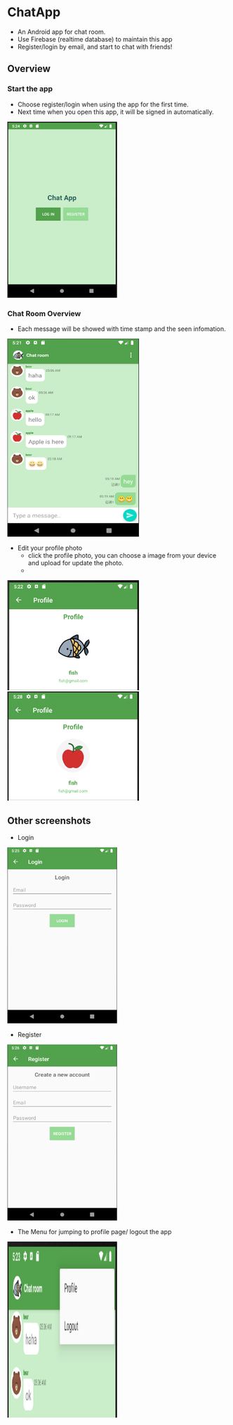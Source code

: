 # ChatApp
- An Android app for chat room.
- Use Firebase (realtime database) to maintain this app
- Register/login by email, and start to chat with friends!


## Overview
### Start the app
- Choose register/login when using the app for the first time.
- Next time when you open this app, it will be signed in automatically.
  
<img src="./screenshots/startscene.PNG" alt="startscene" width="250" height="400"/>

### Chat Room Overview
- Each message will be showed with time stamp and the seen infomation. 
  
<img src="./screenshots/chatroom.PNG" alt="chatroom" width="300" height="450"/>

- Edit your profile photo
  - click the profile photo, you can choose a image from your device and upload for update the photo.
  - 
<img src="./screenshots/profile.PNG" alt="profile" width="300"/> <img src="./screenshots/profile2.PNG" alt="profile2" width="300"/>


## Other screenshots
- Login

<img src="./screenshots/login.PNG" alt="login" width="250" height="400"/>

- Register

<img src="./screenshots/register.PNG" alt="register" width="250" height="400"/>

- The Menu for jumping to profile page/ logout the app

<img src="./screenshots/menu.PNG" alt="menu" width="250" height="400"/>

